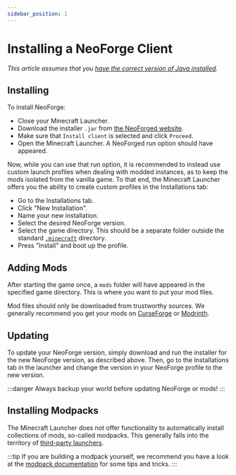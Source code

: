 ```yaml
---
sidebar_position: 1
---
```


# Installing a NeoForge Client

_This article assumes that you [have the correct version of Java installed][java]._

## Installing

To install NeoForge:

- Close your Minecraft Launcher.
- Download the installer `.jar` from [the NeoForged website][neoforged].
- Make sure that `Install client` is selected and click `Proceed`.
- Open the Minecraft Launcher. A NeoForged run option should have appeared.

Now, while you can use that run option, it is recommended to instead use custom launch profiles when dealing with modded instances, as to keep the mods isolated from the vanilla game. To that end, the Minecraft Launcher offers you the ability to create custom profiles in the Installations tab:

- Go to the Installations tab.
- Click "New Installation".
- Name your new installation.
- Select the desired NeoForge version.
- Select the game directory. This should be a separate folder outside the standard [`.minecraft`][dotminecraft] directory.
- Press "Install" and boot up the profile.

## Adding Mods

After starting the game once, a `mods` folder will have appeared in the specified game directory. This is where you want to put your mod files.

Mod files should only be downloaded from trustworthy sources. We generally recommend you get your mods on [CurseForge][curseforge] or [Modrinth][modrinth].

## Updating

To update your NeoForge version, simply download and run the installer for the new NeoForge version, as described above. Then, go to the Installations tab in the launcher and change the version in your NeoForge profile to the new version.

:::danger
Always backup your world before updating NeoForge or mods!
:::

## Installing Modpacks

The Minecraft Launcher does not offer functionality to automatically install collections of mods, so-called modpacks. This generally falls into the territory of [third-party launchers][launchers].

:::tip
If you are building a modpack yourself, we recommend you have a look at the [modpack documentation][modpack] for some tips and tricks.
:::

[curseforge]: https://www.curseforge.com/minecraft/search?class=mc-mods
[dotminecraft]: https://minecraft.wiki/w/.minecraft
[java]: index.md#java
[launchers]: launchers.md
[modpack]: /modpack/docs
[modrinth]: https://modrinth.com/mods
[neoforged]: https://neoforged.net
